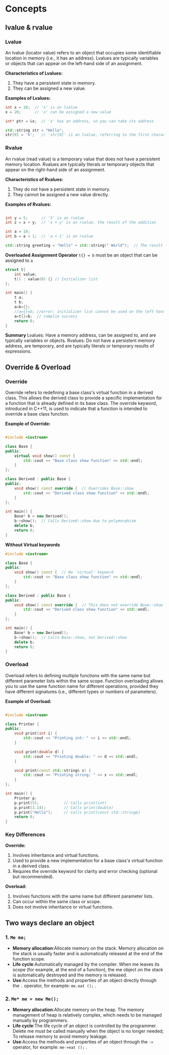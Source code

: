 # Concepts

## lvalue & rvalue

### Lvalue
An lvalue (locator value) refers to an object that occupies some identifiable location in memory (i.e., it has an address). Lvalues are typically variables or objects that can appear on the left-hand side of an assignment.

**Characteristics of Lvalues:**

1. They have a persistent state in memory.
2. They can be assigned a new value.

**Examples of Lvalues:**
```C++
int x = 10;  // 'x' is an lvalue
x = 20;      // 'x' can be assigned a new value

int* ptr = &x;  // 'x' has an address, so you can take its address

std::string str = "Hello";
str[0] = 'h';   // 'str[0]' is an lvalue, referring to the first character of the string
```
### Rvalue
An rvalue (read value) is a temporary value that does not have a persistent memory location. Rvalues are typically literals or temporary objects that appear on the right-hand side of an assignment.

**Characteristics of Rvalues:**
1. They do not have a persistent state in memory.
2. They cannot be assigned a new value directly.

**Examples of Rvalues:**
```C++

int y = 5;      // '5' is an rvalue
int z = x + y;  // 'x + y' is an rvalue, the result of the addition

int a = 10;
int b = a + 1;  // 'a + 1' is an rvalue

std::string greeting = "Hello" + std::string(" World");  // The result of the string concatenation is an rvalue
```

**Overloaded Assignment Operator**
`t{} = b` must be an object that can be assigned to `a`
```cpp
struct t{
    int value;
    t() : value(0) {} // Initializer list
};

int main() {
    t a;
    t b;
    a=b={};
    //a={}=b; //error: initializer list cannot be used on the left hand side of operator '='
    a=t{}=b;  // complie success  
    return 0;
}
```

**Summary**
Lvalues: Have a memory address, can be assigned to, and are typically variables or objects.
Rvalues: Do not have a persistent memory address, are temporary, and are typically literals or temporary results of expressions.


## Override & Overload

### Override
Override refers to redefining a base class's virtual function in a derived class. This allows the derived class to provide a specific implementation for a function that is already defined in its base class. The override keyword, introduced in C++11, is used to indicate that a function is intended to override a base class function.

**Example of Override:**

```C++

#include <iostream>

class Base {
public:
    virtual void show() const {
        std::cout << "Base class show function" << std::endl;
    }
};

class Derived : public Base {
public:
    void show() const override {  // Overrides Base::show
        std::cout << "Derived class show function" << std::endl;
    }
};

int main() {
    Base* b = new Derived();
    b->show();  // Calls Derived::show due to polymorphism
    delete b;
    return 0;
}
```
**Without Virtual keywords**
```cpp
#include <iostream>

class Base {
public:
    void show() const {  // No 'virtual' keyword
        std::cout << "Base class show function" << std::endl;
    }
};

class Derived : public Base {
public:
    void show() const override {  // This does not override Base::show
        std::cout << "Derived class show function" << std::endl;
    }
};

int main() {
    Base* b = new Derived();
    b->show();  // Calls Base::show, not Derived::show
    delete b;
    return 0;
}
```

### Overload
Overload refers to defining multiple functions with the same name but different parameter lists within the same scope. Function overloading allows you to use the same function name for different operations, provided they have different signatures (i.e., different types or numbers of parameters).

**Example of Overload:**

```C++

#include <iostream>

class Printer {
public:
    void print(int i) {
        std::cout << "Printing int: " << i << std::endl;
    }

    void print(double d) {
        std::cout << "Printing double: " << d << std::endl;
    }

    void print(const std::string& s) {
        std::cout << "Printing string: " << s << std::endl;
    }
};

int main() {
    Printer p;
    p.print(5);           // Calls print(int)
    p.print(3.14);        // Calls print(double)
    p.print("Hello");     // Calls print(const std::string&)
    return 0;
}
```

### Key Differences
**Override:**
1. Involves inheritance and virtual functions.
2. Used to provide a new implementation for a base class's virtual function in a derived class.
3. Requires the override keyword for clarity and error checking (optional but recommended).

**Overload:**
1. Involves functions with the same name but different parameter lists.
2. Can occur within the same class or scope.
3. Does not involve inheritance or virtual functions.

## Two ways declare an object

### 1. `Me me;`

- **Memory allocation**:Allocate memory on the stack. Memory allocation on the stack is usually faster and is automatically released at the end of the function scope.
- **Life cycle**:Automatically managed by the compiler. When me leaves its scope (for example, at the end of a function), the me object on the stack is automatically destroyed and the memory is released.
- **Use**:Access the methods and properties of an object directly through the `.` operator, for example: `me.eat ();` .

### 2. `Me* me = new Me();`

- **Memory allocation**:Allocate memory on the heap. The memory management of heap is relatively complex, which needs to be managed manually by programmers.
- **Life cycle**:The life cycle of an object is controlled by the programmer. Delete me must be called manually when the object is no longer needed; To release memory to avoid memory leakage.
- **Use**:Access the methods and properties of an object through the `->` operator, for example: `me->eat ();` .